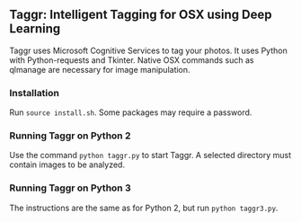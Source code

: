 ## Taggr: Intelligent Tagging for OSX using Deep Learning
Taggr uses Microsoft Cognitive Services to tag your photos. It uses Python with Python-requests and Tkinter. Native OSX commands such as qlmanage are necessary for image manipulation.
### Installation
Run `source install.sh`. Some packages may require a password.
### Running Taggr on Python 2
Use the command `python taggr.py` to start Taggr. A selected directory must contain images to be analyzed.
### Running Taggr on Python 3
The instructions are the same as for Python 2, but run `python taggr3.py`.
